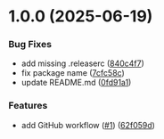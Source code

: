 # 1.0.0 (2025-06-19)


### Bug Fixes

* add missing .releaserc ([840c4f7](https://github.com/adlerre/nagios-netgear/commit/840c4f76e6c1626f97238c729f77e17ba5b1ddf5))
* fix package name ([7cfc58c](https://github.com/adlerre/nagios-netgear/commit/7cfc58c5f1f00d85325cf85697ffd690f72e9947))
* update README.md ([0fd91a1](https://github.com/adlerre/nagios-netgear/commit/0fd91a18e44ccd4499d920ba3fc6dd2b0ccb3aae))


### Features

* add GitHub workflow ([#1](https://github.com/adlerre/nagios-netgear/issues/1)) ([62f059d](https://github.com/adlerre/nagios-netgear/commit/62f059d287a8a1282fa722b5b8413543b6f05253))

